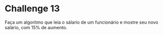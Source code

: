 # Challenge 13

Faça um algoritmo que leia o sálario de um funcionário e mostre seu novo salário, com 15% de aumento.
